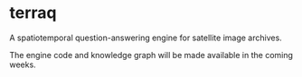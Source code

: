 # terraq
A spatiotemporal question-answering engine for satellite image archives.

The engine code and knowledge graph will be made available in the coming weeks.
